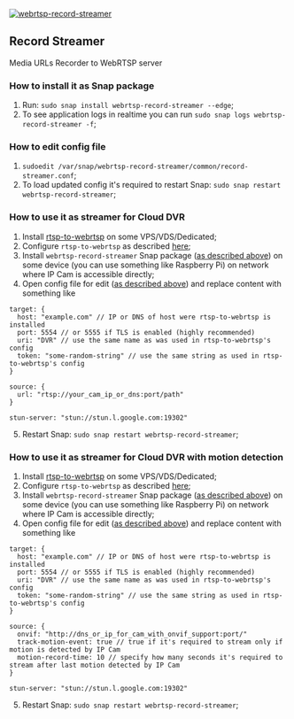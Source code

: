 [![webrtsp-record-streamer](https://snapcraft.io/webrtsp-record-streamer/badge.svg)](https://snapcraft.io/webrtsp-record-streamer)

## Record Streamer
Media URLs Recorder to WebRTSP server

### How to install it as Snap package
1. Run: `sudo snap install webrtsp-record-streamer --edge`;
2. To see application logs in realtime you can run `sudo snap logs webrtsp-record-streamer -f`;

### How to edit config file
1. `sudoedit /var/snap/webrtsp-record-streamer/common/record-streamer.conf`;
2. To load updated config it's required to restart Snap: `sudo snap restart webrtsp-record-streamer`;

### How to use it as streamer for Cloud DVR
1. Install [rtsp-to-webrtsp](https://github.com/WebRTSP/ReStreamer#how-to-install-it-as-snap-package-and-try) on some VPS/VDS/Dedicated;
2. Configure `rtsp-to-webrtsp` as described [here](https://github.com/WebRTSP/ReStreamer#how-to-use-it-as-cloud-dvr-for-ip-cam-not-accessable-directly);
3. Install `webrtsp-record-streamer` Snap package ([as described above](#how-to-install-it-as-snap-package)) on some device (you can use something like Raspberry Pi) on network where IP Cam is accessible directly;
4. Open config file for edit ([as described above](#how-to-edit-config-file)) and replace content with something like
```
target: {
  host: "example.com" // IP or DNS of host were rtsp-to-webrtsp is installed
  port: 5554 // or 5555 if TLS is enabled (highly recommended)
  uri: "DVR" // use the same name as was used in rtsp-to-webrtsp's config
  token: "some-random-string" // use the same string as used in rtsp-to-webrtsp's config
}

source: {
  url: "rtsp://your_cam_ip_or_dns:port/path"
}

stun-server: "stun://stun.l.google.com:19302"
```
5. Restart Snap: `sudo snap restart webrtsp-record-streamer`;


### How to use it as streamer for Cloud DVR with motion detection
1. Install [rtsp-to-webrtsp](https://github.com/WebRTSP/ReStreamer#how-to-install-it-as-snap-package-and-try) on some VPS/VDS/Dedicated;
2. Configure `rtsp-to-webrtsp` as described [here](https://github.com/WebRTSP/ReStreamer#how-to-use-it-as-cloud-dvr-for-ip-cam-not-accessible-directly);
3. Install `webrtsp-record-streamer` Snap package ([as described above](#how-to-install-it-as-snap-package)) on some device (you can use something like Raspberry Pi) on network where IP Cam is accessible directly;
4. Open config file for edit ([as described above](#how-to-edit-config-file)) and replace content with something like
```
target: {
  host: "example.com" // IP or DNS of host were rtsp-to-webrtsp is installed
  port: 5554 // or 5555 if TLS is enabled (highly recommended)
  uri: "DVR" // use the same name as was used in rtsp-to-webrtsp's config
  token: "some-random-string" // use the same string as used in rtsp-to-webrtsp's config
}

source: {
  onvif: "http://dns_or_ip_for_cam_with_onvif_support:port/"
  track-motion-event: true // true if it's required to stream only if motion is detected by IP Cam
  motion-record-time: 10 // specify how many seconds it's required to stream after last motion detected by IP Cam
}

stun-server: "stun://stun.l.google.com:19302"
```
5. Restart Snap: `sudo snap restart webrtsp-record-streamer`;

